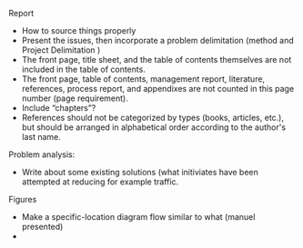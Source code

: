 Report 
- How to source things properly
- Present the issues, then incorporate a problem delimitation (method and Project Delimitation )
- The front page, title sheet, and the table of contents themselves are not included in the table of contents.
- The front page, table of contents, management report, literature, references, process report, and appendixes are not counted in this page number (page requirement).
- Include “chapters”?
- References should not be categorized by types (books, articles, etc.), but should be arranged in alphabetical order according to the author's last name. 

Problem analysis:
- Write about some existing solutions (what initiviates have been attempted at reducing for example traffic.

Figures
- Make a specific-location diagram flow similar to what (manuel presented)
- 